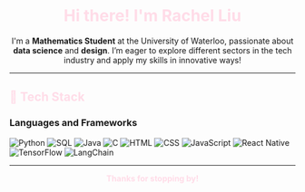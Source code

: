 <h1 align="center"><span style="color:#FFDCE8;">Hi there! I'm Rachel Liu </span></h1>

<p align="center">
I'm a <strong>Mathematics Student</strong> at the University of Waterloo, passionate about <strong>data science</strong> and <strong>design</strong>. I’m eager to explore different sectors in the tech industry and apply my skills in innovative ways!
</p>

---

<h2 style="color: #FFDCE8;">🌸  Tech Stack</h2>

### Languages and Frameworks

![Python](https://img.shields.io/badge/Python-FFDCE8?style=for-the-badge&logo=python&logoColor=black)
![SQL](https://img.shields.io/badge/SQL-FFDCE8?style=for-the-badge&logo=postgresql&logoColor=black)
![Java](https://img.shields.io/badge/Java-FFDCE8?style=for-the-badge&logo=java&logoColor=black)
![C](https://img.shields.io/badge/C-FFDCE8?style=for-the-badge&logo=c&logoColor=black)
![HTML](https://img.shields.io/badge/HTML5-FFDCE8?style=for-the-badge&logo=html5&logoColor=black)
![CSS](https://img.shields.io/badge/CSS3-FFDCE8?style=for-the-badge&logo=css3&logoColor=black)
![JavaScript](https://img.shields.io/badge/JavaScript-FFDCE8?style=for-the-badge&logo=javascript&logoColor=black)
![React Native](https://img.shields.io/badge/React_Native-FFDCE8?style=for-the-badge&logo=react&logoColor=black)
![TensorFlow](https://img.shields.io/badge/TensorFlow-FFDCE8?style=for-the-badge&logo=tensorflow&logoColor=black)
![LangChain](https://img.shields.io/badge/LangChain-FFDCE8?style=for-the-badge&logo=langchain&logoColor=black)

---
<p align="center" style="color: #FFDCE8; font-weight: bold;">
Thanks for stopping by!
</p>
